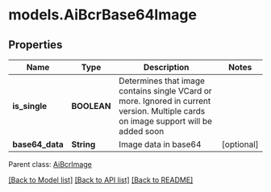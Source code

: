 # models.AiBcrBase64Image
## Properties
Name | Type | Description | Notes
------------ | ------------- | ------------- | -------------
**is_single** | **BOOLEAN** | Determines that image contains single VCard or more. Ignored in current version. Multiple cards on image support will be added soon              | 
**base64_data** | **String** | Image data in base64              | [optional] 

 Parent class: [AiBcrImage](AiBcrImage.md)

[[Back to Model list]](README.md#documentation-for-models) [[Back to API list]](README.md#documentation-for-api-endpoints) [[Back to README]](README.md)


